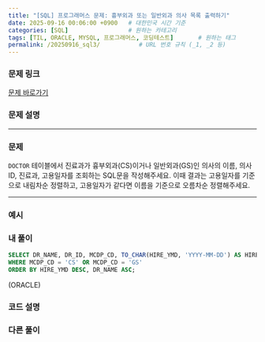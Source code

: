 ```yaml
---
title: "[SQL] 프로그래머스 문제: 흉부외과 또는 일반외과 의사 목록 출력하기"
date: 2025-09-16 00:06:00 +0900   # 대한민국 시간 기준
categories: [SQL]                 # 원하는 카테고리
tags: [TIL, ORACLE, MYSQL, 프로그래머스, 코딩테스트]       # 원하는 태그
permalink: /20250916_sql3/           # URL 번호 규칙 (_1, _2 등)
---
```


### 문제 링크

[문제 바로가기](https://school.programmers.co.kr/learn/courses/30/lessons/132203)



### **문제 설명**



---

### 문제

`DOCTOR` 테이블에서 진료과가 흉부외과(CS)이거나 일반외과(GS)인 의사의 이름, 의사ID, 진료과, 고용일자를 조회하는 SQL문을 작성해주세요. 이때 결과는 고용일자를 기준으로 내림차순 정렬하고, 고용일자가 같다면 이름을 기준으로 오름차순 정렬해주세요.

---

### 예시




### 내 풀이

```sql
SELECT DR_NAME, DR_ID, MCDP_CD, TO_CHAR(HIRE_YMD, 'YYYY-MM-DD') AS HIRE_YMD FROM DOCTOR
WHERE MCDP_CD = 'CS' OR MCDP_CD = 'GS'
ORDER BY HIRE_YMD DESC, DR_NAME ASC;
```
(ORACLE)


### 코드 설명




### 다른 풀이

